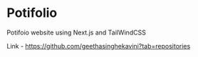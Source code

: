 # Potifolio
Potifoio website using Next.js and TailWindCSS

Link - https://github.com/geethasinghekavini?tab=repositories

